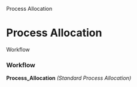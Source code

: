 
Process Allocation
# Process Allocation



Workflow
### Workflow

**Process_Allocation**
 *(Standard Process Allocation)*
